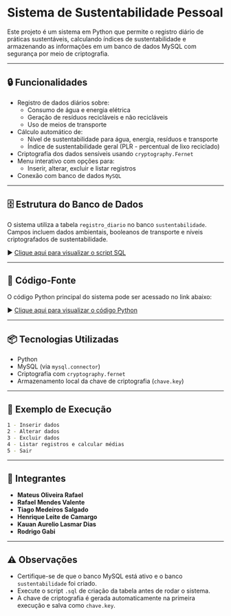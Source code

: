 # Sistema de Sustentabilidade Pessoal

Este projeto é um sistema em Python que permite o registro diário de práticas sustentáveis, calculando índices de sustentabilidade e armazenando as informações em um banco de dados MySQL com segurança por meio de criptografia.

---

## 🔒 Funcionalidades

- Registro de dados diários sobre:
  - Consumo de água e energia elétrica
  - Geração de resíduos recicláveis e não recicláveis
  - Uso de meios de transporte
- Cálculo automático de:
  - Nível de sustentabilidade para água, energia, resíduos e transporte
  - Índice de sustentabilidade geral (PLR - percentual de lixo reciclado)
- Criptografia dos dados sensíveis usando `cryptography.Fernet`
- Menu interativo com opções para:
  - Inserir, alterar, excluir e listar registros
- Conexão com banco de dados `MySQL`

---

## 🗄️ Estrutura do Banco de Dados

O sistema utiliza a tabela `registro_diario` no banco `sustentabilidade`. Campos incluem dados ambientais, booleanos de transporte e níveis criptografados de sustentabilidade.

▶️ [Clique aqui para visualizar o script SQL](./criar_tabela_sustentabilidade.sql)

---

## 📂 Código-Fonte

O código Python principal do sistema pode ser acessado no link abaixo:

▶️ [Clique aqui para visualizar o código Python](./sustentabilidade.py)

---

## 📦 Tecnologias Utilizadas

- Python
- MySQL (via `mysql.connector`)
- Criptografia com `cryptography.fernet`
- Armazenamento local da chave de criptografia (`chave.key`)

---

## 🧪 Exemplo de Execução

```bash
1 - Inserir dados
2 - Alterar dados
3 - Excluir dados
4 - Listar registros e calcular médias
5 - Sair
```

---

## 👥 Integrantes

- **Mateus Oliveira Rafael**
- **Rafael Mendes Valente**
- **Tiago Medeiros Salgado**
- **Henrique Leite de Camargo**
- **Kauan Aurelio Lasmar Dias**
- **Rodrigo Gabi**

---

## ⚠️ Observações

- Certifique-se de que o banco MySQL está ativo e o banco `sustentabilidade` foi criado.
- Execute o script `.sql` de criação da tabela antes de rodar o sistema.
- A chave de criptografia é gerada automaticamente na primeira execução e salva como `chave.key`.

